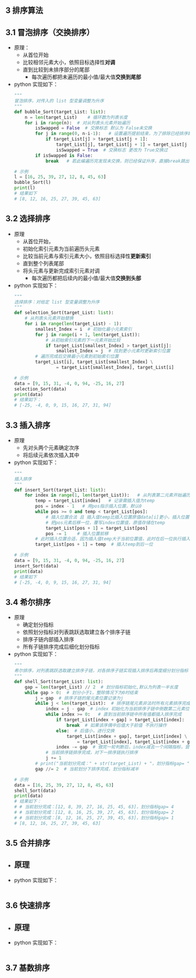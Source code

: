 ## 3 排序算法

## 3.1 冒泡排序（交换排序）
- 原理：
    - 从首位开始
    - 比较相邻元素大小，依照目标选择性**对调**
    - 直到比较到未排序部分的尾部
        - 每次遍历都把未遍历的最小值/最大值**交换到尾部**
- python 实现如下：
    ```python
    """
    冒泡排序，对传入的 list 型变量调整为升序
    """
    def bubble_Sort(target_List: list):
        n = len(target_List)    # 循环数为列表长度
        for i in range(n):  # 对从列表头元素开始遍历
            isSwapped = False  # 交换标志 默认为 False未交换
            for j in range(0, n-i-1):   # 设置遍历提前结束，为了排除已经排序好的部分，提升效率
                if target_List[j] > target_List[j + 1]:
                    target_List[j], target_List[j + 1] = target_List[j + 1], target_List[j]
                    isSwapped = True  # 交换标志 更改为 True交换过
            if isSwapped is False:
                break   # 若此编遍历完发现未交换，则已经保证升序，直接break跳出循环i

    # 示例
    l = [16, 25, 39, 27, 12, 8, 45, 63]
    bubble_Sort(l)
    print(l)
    # 结果如下
    # [8, 12, 16, 25, 27, 39, 45, 63]
    ```


## 3.2 选择排序
- 原理
    - 从首位开始，
    - 初始化索引元素为当前遍历头元素
    - 比较当前元素与索引元素大小，依照目标选择性**更新索引**
    - 直到整个列表尾部
    - 将头元素与更新完成索引元素对调
        - 每次遍历都把后续内的最小值/最大值**交换到头部**
- python 实现如下：
    ```python
    """
    选择排序：对给定 list 型变量调整为升序
    """
    def selection_Sort(target_List: list):
        # 从列表头元素开始替换
        for i in range(len(target_List) - 1):
            smallest_Index = i  # 初始化最小元素索引
            for j in range(i + 1, len(target_List)):
                # 从初始索引元素的下一元素开始比较
                if target_List[smallest_Index] > target_List[j]:
                    smallest_Index = j  # 找到更小元素时更新索引位置
            # 遍历完成后交换最小元素到初始索引位置
            target_List[i], target_List[smallest_Index] \
                    = target_List[smallest_Index], target_List[i]

    # 示例
    data = [9, 15, 31, -4, 0, 94, -25, 16, 27]
    selection_Sort(data)
    print(data)
    # 结果如下：
    # [-25, -4, 0, 9, 15, 16, 27, 31, 94]
    ```


## 3.3 插入排序
- 原理
    - 先对头两个元素确定次序
    - 将后续元素依次插入其中
- python 实现如下：
    ```python
    """
    插入排序
    """
    def insert_Sort(target_List: list):
        for index in range(1, len(target_List)):   # 从列表第二元素开始遍历
            temp = target_List[index]   # 记录需插入值为temp
            pos = index - 1   # 用pos指示插入位置，默认0
            while pos >= 0 and temp < target_List[pos]:
                # 插入位置合法 且 插入值temp比插入位置原值data[i]更小，插入位置不合适
                # 把pos元素后移一位，覆写index位置值，原值存储在temp
                target_List[pos + 1] = target_List[pos]
                pos -= 1    # 插入位置前移
            # 此时插入位置合适，因为插入值temp大于当前位置值，此时在后一位执行插入
            target_List[pos + 1] = temp  # 插入temp到后一位

    # 示例
    data = [9, 15, 31, -4, 0, 94, -25, 16, 27]
    insert_Sort(data)
    print(data)
    # 结果如下
    # [-25, -4, 0, 9, 15, 16, 27, 31, 94]
    ```

## 3.4 希尔排序
- 原理
    - 确定划分指标
    - 依照划分指标对列表跳跃选取建立各个排序子链
    - 排序子链内部插入排序
    - 所有子链排序完成后细化划分指标
- python 实现如下：
    ```python
    """
    希尔排序，对列表跳跃选取建立排序子链，对各排序子链实现插入排序后再度细分划分指标
    """
    def shell_Sort(target_List: list):
        gap = len(target_List) // 2  # 划分指标初始化,默认为列表一半长度
        while gap > 0:  # 划分小于1，整除情况下为0时结束
            j = gap  # 排序子链的尾元素位置记录为j
            while j < len(target_List):  # 排序链尾元素非法时所有元素排序完成
                index = j - gap  # index 初始化为当前排序子链中倒数第二元素位置
                while index >= 0:   # 直到当前排序链中所有值都插入排序完成
                    if target_List[index + gap] > target_List[index]:
                        break  # 如果该序偶中后值大于前值 不执行操作
                    else:  # 后值小，进行交换
                        target_List[index + gap], target_List[index] \
                            = target_List[index], target_List[index + gap]
                    index -= gap  # 做完一轮判断后，index减去一个间隔指标，尝试对该链的前一序偶比较
                # 当前排序链排序完成，对下一排序链执行排序
                j += 1
            # print("当前划分完成：" + str(target_List) + "，划分指标gap= " + str(gap))
            gap //= 2  # 当前划分下排序完成，划分指标减半

    # 示例
    data = [16, 25, 39, 27, 12, 8, 45, 63]
    shell_Sort(data)
    print(data)
    # 结果如下：
    # # 当前划分完成：[12, 8, 39, 27, 16, 25, 45, 63]，划分指标gap= 4
    # # 当前划分完成：[12, 8, 16, 25, 39, 27, 45, 63]，划分指标gap= 2
    # # 当前划分完成：[8, 12, 16, 25, 27, 39, 45, 63]，划分指标gap= 1
    # [8, 12, 16, 25, 27, 39, 45, 63]
    ```


## 3.5 合并排序
- 原理
    - 
- python 实现如下：
    ```python

    ```


## 3.6 快速排序
- 原理
    - 
- python 实现如下：
    ```python

    ```


## 3.7 基数排序

